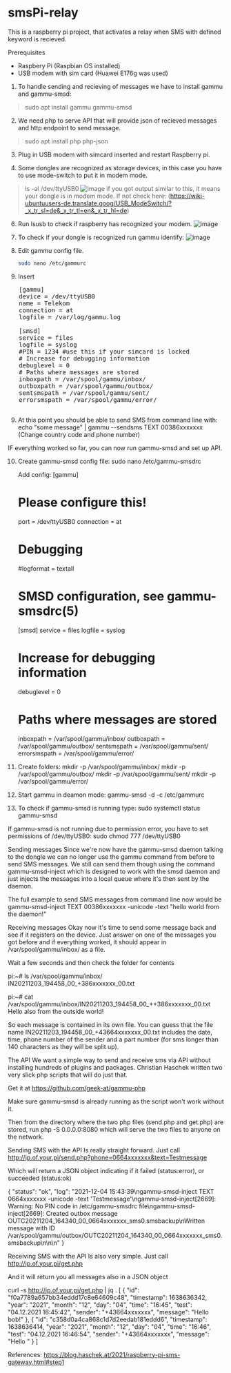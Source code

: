 # smsPi-relay

This is a raspberry pi project, that activates a relay when SMS with defined keyword is recieved.



Prerequisites
- Raspbery Pi  (Raspbian OS installed) 
- USB modem with sim card (Huawei E176g was used)


1. To handle sending and recieving of messages we have to install gammu and gammu-smsd:
>sudo apt install gammu gammu-smsd



2. We need php to serve API that will provide json of recieved messages and http endpoint to send message.
>sudo apt install php php-json


3. Plug in USB modem with simcard inserted and restart Raspberry pi.


4. Some dongles are recognized as storage devices, in this case you have to use mode-switch to put it in modem mode. 
>ls -al /dev/ttyUSB0
![image](https://github.com/hrch3k/smsPi-relay/assets/24423488/4ea73a80-cdb1-44e2-bac9-b34877f95b41)
if you got output similar to this, it means your dongle is in modem mode. If not check here: (https://wiki-ubuntuusers-de.translate.goog/USB_ModeSwitch/?_x_tr_sl=de&_x_tr_tl=en&_x_tr_hl=de)


6. Run lsusb to check if raspberry has recognized your modem.
   ![image](https://github.com/hrch3k/smsPi-relay/assets/24423488/ed6fd849-89bc-4e2b-ba17-b90bfdf3ef8c)

   

7. To check if your dongle is recognized run gammu identify:
![image](https://github.com/hrch3k/smsPi-relay/assets/24423488/1ec949cc-539f-419c-9710-b638530328dc)


8. Edit gammu config file.
   ```bash
   sudo nano /etc/gammurc

10. Insert

   <pre>
   [gammu]
   device = /dev/ttyUSB0
   name = Telekom
   connection = at
   logfile = /var/log/gammu.log

   [smsd]
   service = files
   logfile = syslog
   #PIN = 1234 #use this if your simcard is locked
   # Increase for debugging information
   debuglevel = 0
   # Paths where messages are stored
   inboxpath = /var/spool/gammu/inbox/
   outboxpath = /var/spool/gammu/outbox/
   sentsmspath = /var/spool/gammu/sent/
   errorsmspath = /var/spool/gammu/error/
   </pre>



9. At this point you should be able to send SMS from command line with: 
echo "some message" | gammu --sendsms TEXT 00386xxxxxxx (Change country code and phone number)


IF everything worked so far, you can now run gammu-smsd and set up API.

10. Create gammu-smsd config file:
    sudo nano /etc/gammu-smsdrc

    Add config:
    [gammu]
    # Please configure this!
    port = /dev/ttyUSB0
    connection = at
    # Debugging
    #logformat = textall

    # SMSD configuration, see gammu-smsdrc(5)
    [smsd]
    service = files
    logfile = syslog
    # Increase for debugging information
    debuglevel = 0

    # Paths where messages are stored
    inboxpath = /var/spool/gammu/inbox/
    outboxpath = /var/spool/gammu/outbox/
    sentsmspath = /var/spool/gammu/sent/
    errorsmspath = /var/spool/gammu/error/


11. Create folders:
    mkdir -p /var/spool/gammu/inbox/
    mkdir -p /var/spool/gammu/outbox/
    mkdir -p /var/spool/gammu/sent/
    mkdir -p /var/spool/gammu/error/




12. Start gammu in deamon mode:
    gammu-smsd -d -c /etc/gammurc

13. To check if gammu-smsd is running type:
    sudo systemctl status gammu-smsd


If gammu-smsd is not running due to permission error, you have to set permissions of /dev/ttyUSB0:
   sudo chmod 777 /dev/ttyUSB0



Sending messages
Since we're now have the gammu-smsd daemon talking to the dongle we can no longer use the gammu command from before to send SMS messages.
We still can send them though using the command gammu-smsd-inject which is designed to work with the smsd daemon and just injects the messages
into a local queue where it's then sent by the daemon.

The full example to send SMS messages from command line now would be
    gammu-smsd-inject TEXT 00386xxxxxxx -unicode -text "hello world from the daemon!"




Receiving messages
Okay now it's time to send some message back and see if it registers on the device. Just answer on one of the messages you got before and if everything worked, it should appear in /var/spool/gammu/inbox/ as a file.

Wait a few seconds and then check the folder for contents

pi:~# ls /var/spool/gammu/inbox/
IN20211203_194458_00_+386xxxxxxx_00.txt

pi:~# cat /var/spool/gammu/inbox/IN20211203_194458_00_++386xxxxxxx_00.txt
Hello also from the outside world!

So each message is contained in its own file. You can guess that the file name IN20211203_194458_00_+43664xxxxxxx_00.txt 
includes the date, time, phone number of the sender and a part number (for sms longer than 140 characters as they will be split up).




The API
We want a simple way to send and receive sms via API without installing hundreds of plugins and packages. Christian Haschek written two very slick php scripts that will do just that. 

Get it at https://github.com/geek-at/gammu-php

Make sure gammu-smsd is already running as the script won't work without it.

Then from the directory where the two php files (send.php and get.php) are stored, run php -S 0.0.0.0:8080 which will serve the two files to anyone on the network.

Sending SMS with the API
Is really straight forward. Just call http://ip.of.your.pi/send.php?phone=0664xxxxxxx&text=Testmessage

Which will return a JSON object indicating if it failed (status:error), or succeeded (status:ok)

{
  "status": "ok",
  "log": "2021-12-04 15:43:39\ngammu-smsd-inject TEXT 0664xxxxxxx -unicode -text 'Testmessage'\ngammu-smsd-inject[2669]: Warning: No PIN code in /etc/gammu-smsdrc file\ngammu-smsd-inject[2669]: Created outbox message OUTC20211204_164340_00_0664xxxxxxx_sms0.smsbackup\nWritten message with ID /var/spool/gammu/outbox/OUTC20211204_164340_00_0664xxxxxxx_sms0.smsbackup\n\n\n"
}





Receiving SMS with the API
Is also very simple. Just call http://ip.of.your.pi/get.php

And it will return you all messages also in a JSON object

curl -s http://ip.of.your.pi/get.php | jq .
[
  {
    "id": "f0a7789a657bb34eddd17c8e64609c48",
    "timestamp": 1638636342,
    "year": "2021",
    "month": "12",
    "day": "04",
    "time": "16:45",
    "test": "04.12.2021 16:45:42",
    "sender": "+43664xxxxxxx",
    "message": "Hello bob!"
  },
  {
    "id": "c358d0a4ca868c1d7d2eedab181eddd6",
    "timestamp": 1638636414,
    "year": "2021",
    "month": "12",
    "day": "04",
    "time": "16:46",
    "test": "04.12.2021 16:46:54",
    "sender": "+43664xxxxxxx",
    "message": "Hello "
  }
]


References:
https://blog.haschek.at/2021/raspberry-pi-sms-gateway.html#step1



